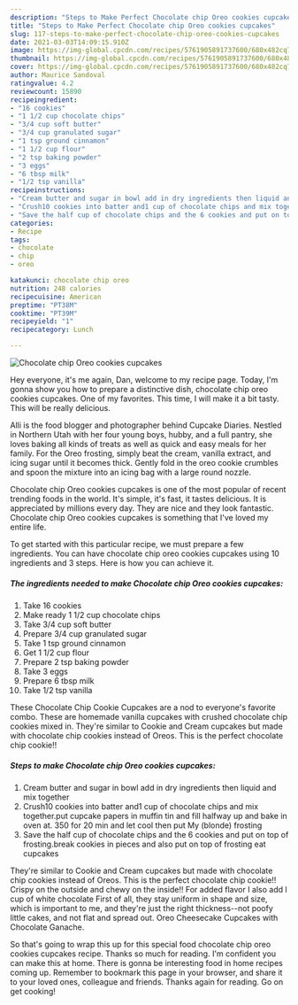 ```yaml
---
description: "Steps to Make Perfect Chocolate chip Oreo cookies cupcakes"
title: "Steps to Make Perfect Chocolate chip Oreo cookies cupcakes"
slug: 117-steps-to-make-perfect-chocolate-chip-oreo-cookies-cupcakes
date: 2021-03-03T14:09:15.910Z
image: https://img-global.cpcdn.com/recipes/5761905891737600/680x482cq70/chocolate-chip-oreo-cookies-cupcakes-recipe-main-photo.jpg
thumbnail: https://img-global.cpcdn.com/recipes/5761905891737600/680x482cq70/chocolate-chip-oreo-cookies-cupcakes-recipe-main-photo.jpg
cover: https://img-global.cpcdn.com/recipes/5761905891737600/680x482cq70/chocolate-chip-oreo-cookies-cupcakes-recipe-main-photo.jpg
author: Maurice Sandoval
ratingvalue: 4.2
reviewcount: 15890
recipeingredient:
- "16 cookies"
- "1 1/2 cup chocolate chips"
- "3/4 cup soft butter"
- "3/4 cup granulated sugar"
- "1 tsp ground cinnamon"
- "1 1/2 cup flour"
- "2 tsp baking powder"
- "3 eggs"
- "6 tbsp milk"
- "1/2 tsp vanilla"
recipeinstructions:
- "Cream butter and sugar in bowl add in dry ingredients then liquid and mix together"
- "Crush10 cookies into batter and1 cup of chocolate chips and mix together.put cupcake papers in muffin tin and fill halfway up and bake in oven at. 350 for 20 min and let cool then put My (blonde) frosting"
- "Save the half cup of chocolate chips and the 6 cookies and put on top of frosting.break cookies in pieces and also put on top of frosting eat cupcakes"
categories:
- Recipe
tags:
- chocolate
- chip
- oreo

katakunci: chocolate chip oreo 
nutrition: 248 calories
recipecuisine: American
preptime: "PT38M"
cooktime: "PT39M"
recipeyield: "1"
recipecategory: Lunch

---
```



![Chocolate chip Oreo cookies cupcakes](https://img-global.cpcdn.com/recipes/5761905891737600/680x482cq70/chocolate-chip-oreo-cookies-cupcakes-recipe-main-photo.jpg)

Hey everyone, it's me again, Dan, welcome to my recipe page. Today, I'm gonna show you how to prepare a distinctive dish, chocolate chip oreo cookies cupcakes. One of my favorites. This time, I will make it a bit tasty. This will be really delicious.

Alli is the food blogger and photographer behind Cupcake Diaries. Nestled in Northern Utah with her four young boys, hubby, and a full pantry, she loves baking all kinds of treats as well as quick and easy meals for her family. For the Oreo frosting, simply beat the cream, vanilla extract, and icing sugar until it becomes thick. Gently fold in the oreo cookie crumbles and spoon the mixture into an icing bag with a large round nozzle.

Chocolate chip Oreo cookies cupcakes is one of the most popular of recent trending foods in the world. It's simple, it's fast, it tastes delicious. It is appreciated by millions every day. They are nice and they look fantastic. Chocolate chip Oreo cookies cupcakes is something that I've loved my entire life.


To get started with this particular recipe, we must prepare a few ingredients. You can have chocolate chip oreo cookies cupcakes using 10 ingredients and 3 steps. Here is how you can achieve it.

<!--inarticleads1-->

##### The ingredients needed to make Chocolate chip Oreo cookies cupcakes:

1. Take 16 cookies
1. Make ready 1 1/2 cup chocolate chips
1. Take 3/4 cup soft butter
1. Prepare 3/4 cup granulated sugar
1. Take 1 tsp ground cinnamon
1. Get 1 1/2 cup flour
1. Prepare 2 tsp baking powder
1. Take 3 eggs
1. Prepare 6 tbsp milk
1. Take 1/2 tsp vanilla


These Chocolate Chip Cookie Cupcakes are a nod to everyone&#39;s favorite combo. These are homemade vanilla cupcakes with crushed chocolate chip cookies mixed in. They&#39;re similar to Cookie and Cream cupcakes but made with chocolate chip cookies instead of Oreos. This is the perfect chocolate chip cookie!! 

<!--inarticleads2-->

##### Steps to make Chocolate chip Oreo cookies cupcakes:

1. Cream butter and sugar in bowl add in dry ingredients then liquid and mix together
1. Crush10 cookies into batter and1 cup of chocolate chips and mix together.put cupcake papers in muffin tin and fill halfway up and bake in oven at. 350 for 20 min and let cool then put My (blonde) frosting
1. Save the half cup of chocolate chips and the 6 cookies and put on top of frosting.break cookies in pieces and also put on top of frosting eat cupcakes


They&#39;re similar to Cookie and Cream cupcakes but made with chocolate chip cookies instead of Oreos. This is the perfect chocolate chip cookie!! Crispy on the outside and chewy on the inside!! For added flavor I also add l cup of white chocolate First of all, they stay uniform in shape and size, which is important to me, and they&#39;re just the right thickness--not poofy little cakes, and not flat and spread out. Oreo Cheesecake Cupcakes with Chocolate Ganache. 

So that's going to wrap this up for this special food chocolate chip oreo cookies cupcakes recipe. Thanks so much for reading. I'm confident you can make this at home. There is gonna be interesting food in home recipes coming up. Remember to bookmark this page in your browser, and share it to your loved ones, colleague and friends. Thanks again for reading. Go on get cooking!
